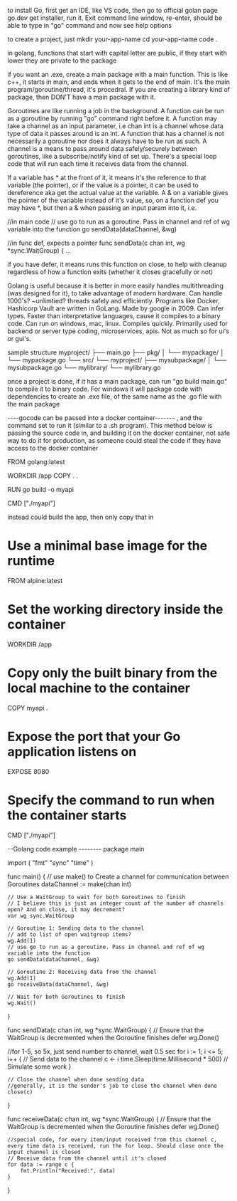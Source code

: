 to install Go, first get an IDE, like VS code, then go to official golan page go.dev
get installer, run it. Exit command line window, re-enter, should be able to type in "go" command and now see help options

to create a project, just
mkdir your-app-name
cd your-app-name
code .

in golang, functions that start with capital letter are public, if they start with lower they are private to the package

if you want an .exe, create a main package with a main function. This is like c++, it starts in main, and ends when it gets to the end of main. It's the main program/goroutine/thread, it's procedral. If you are creating a library kind of package, then DON'T have a main package with it.

Goroutines are like running a job in the background. A function can be run as a goroutine by running "go" command right before it. A function may take a channel as an input parameter, i.e chan int is a channel whose data type of data it passes around is an int. A function that has a channel is not necessarily a goroutine nor does it always have to be run as such. A channel is a means to pass around data safely/securely between goroutines, like a subscribe/notify kind of set up. There's a special loop code that will run each time it receives data from the channel.

If a variable has \* at the front of it, it means it's the reference to that variable (the pointer), or if the value is a pointer, it can be used to dereference aka get the actual value at the variable. A & on a variable gives the pointer of the variable instead of it's value, so, on a function def you may have \*, but then a & when passing an input param into it, i.e.

//in main code
// use go to run as a goroutine. Pass in channel and ref of wg variable into the function
go sendData(dataChannel, &wg)

//in func def, expects a pointer
func sendData(c chan int, wg \*sync.WaitGroup) {
...

if you have defer, it means runs this function on close, to help with cleanup regardless of how a function exits (whether it closes gracefully or not)

Golang is useful because it is better in more easily handles multithreading (was designed for it), to take advantage of modern hardware. Can handle 1000's? ~unlimtied? threads safely and efficiently. Programs like Docker, Hashicorp Vault are written in GoLang. Made by google in 2009. Can infer types. Faster than interpretative languages, cause it compiles to a binary code. Can run on windows, mac, linux. Compiles quickly. Primarily used for backend or server type coding, microservices, apis. Not as much so for ui's or gui's.

sample structure
myproject/
├── main.go
├── pkg/
│ └── mypackage/
│ └── mypackage.go
└── src/
└── myproject/
├── mysubpackage/
│ └── mysubpackage.go
└── mylibrary/
└── mylibrary.go

once a project is done, if it has a main package, can run "go build main.go" to compile it to binary code. For windows it will package code with dependencies to create an .exe file, of the same name as the .go file with the main package

----gocode can be passed into a docker container-------
, and the command set to run it (similar to a .sh program). This method below is passing the source code in, and building it on the docker container, not safe way to do it for production, as someone could steal the code if they have access to the docker container

FROM golang:latest

WORKDIR /app
COPY . .

RUN go build -o myapi

CMD ["./myapi"]

instead could build the app, then only copy that in

# Use a minimal base image for the runtime

FROM alpine:latest

# Set the working directory inside the container

WORKDIR /app

# Copy only the built binary from the local machine to the container

COPY myapi .

# Expose the port that your Go application listens on

EXPOSE 8080

# Specify the command to run when the container starts

CMD ["./myapi"]

--Golang code example --------
package main

import (
"fmt"
"sync"
"time"
)

func main() {
// use make() to Create a channel for communication between Goroutines
dataChannel := make(chan int)

    // Use a WaitGroup to wait for both Goroutines to finish
    // I believe this is just an integer count of the number of channels open? And on close, it may decrement?
    var wg sync.WaitGroup

    // Goroutine 1: Sending data to the channel
    // add to list of open waitgroup items?
    wg.Add(1)
    // use go to run as a goroutine. Pass in channel and ref of wg variable into the function
    go sendData(dataChannel, &wg)

    // Goroutine 2: Receiving data from the channel
    wg.Add(1)
    go receiveData(dataChannel, &wg)

    // Wait for both Goroutines to finish
    wg.Wait()

}

func sendData(c chan int, wg \*sync.WaitGroup) {
// Ensure that the WaitGroup is decremented when the Goroutine finishes
defer wg.Done()

//for 1-5, so 5x, just send number to channel, wait 0.5 sec
for i := 1; i <= 5; i++ {
// Send data to the channel
c <- i
time.Sleep(time.Millisecond \* 500) // Simulate some work
}

    // Close the channel when done sending data
    //generally, it is the sender's job to close the channel when done
    close(c)

}

func receiveData(c chan int, wg \*sync.WaitGroup) {
// Ensure that the WaitGroup is decremented when the Goroutine finishes
defer wg.Done()

    //special code, for every item/input received from this channel c, every time data is received, run the for loop. Should close once the input channel is closed
    // Receive data from the channel until it's closed
    for data := range c {
    	fmt.Println("Received:", data)
    }

}
